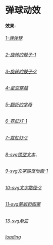 # 弹球动效

#### 效果-

###### [1-弹弹球](https://1691014955.github.io/ball/moveBall.html)

###### [2-旋转的骰子-1](https://1691014955.github.io/touzi/rote.html)

###### [3-旋转的骰子-2](https://1691014955.github.io/6.move-touzi/index.html)

###### [4-星空穿越](https://1691014955.github.io/sky/sky.html)

###### [5-翻折的字母](https://1691014955.github.io/7.roteLetter/index.html)

###### [6-霓虹灯-1](https://1691014955.github.io/light/index.html)

###### [7-霓虹灯-2](https://1691014955.github.io/5light/index.html)

###### [8-svg镂空文本](https://1691014955.github.io/nullWord/index.html)、

###### [9-svg文字路径动画-1](https://1691014955.github.io/11.text-line2/index.html)

###### [10-svg文字路径-2](https://1691014955.github.io/9.text-line/index.html)

###### [11-svg蒙版和图案](https://1691014955.github.io/12.svg-mengban/index.html)

###### [13-svg渐变](https://1691014955.github.io/13.svg-jianbian/index.html)

###### [loading](https://1691014955.github.io/10.loading/index.html)

